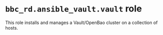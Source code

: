 `bbc_rd.ansible_vault.vault` role
=================================

This role installs and manages a Vault/OpenBao cluster on a collection of
hosts.
